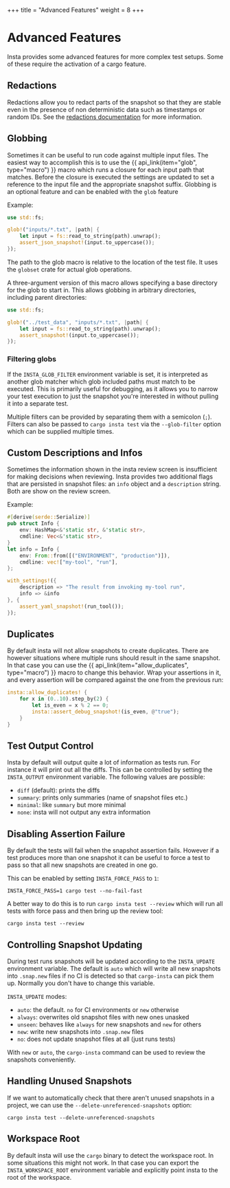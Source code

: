 +++
title = "Advanced Features"
weight = 8
+++

# Advanced Features

Insta provides some advanced features for more complex test setups.  Some of
these require the activation of a cargo feature.

## Redactions

Redactions allow you to redact parts of the snapshot so that they are stable
even in the presence of non deterministic data such as timestamps or random
IDs.  See the [redactions documentation](../redactions/) for more information.

## Globbing

Sometimes it can be useful to run code against multiple input files.
The easiest way to accomplish this is to use the {{ api_link(item="glob", type="macro") }}
macro which runs a closure for each input path that matches. Before the
closure is executed the settings are updated to set a reference to the input
file and the appropriate snapshot suffix. Globbing is an optional feature and
can be enabled with the `glob` feature

Example:

```rust
use std::fs;

glob!("inputs/*.txt", |path| {
    let input = fs::read_to_string(path).unwrap();
    assert_json_snapshot!(input.to_uppercase());
});
```

The path to the glob macro is relative to the location of the test
file.  It uses the `globset` crate for actual glob operations.

A three-argument version of this macro allows specifying a base directory
for the glob to start in. This allows globbing in arbitrary directories,
including parent directories:

```rust
use std::fs;

glob!("../test_data", "inputs/*.txt", |path| {
    let input = fs::read_to_string(path).unwrap();
    assert_snapshot!(input.to_uppercase());
});
```

### Filtering globs

If the `INSTA_GLOB_FILTER` environment variable is set, it is interpreted as
another glob matcher which glob included paths must match to be executed. This
is primarily useful for debugging, as it allows you to narrow your test execution
to just the snapshot you're interested in without pulling it into a separate test.

Multiple filters can be provided by separating them with a semicolon (`;`).
Filters can also be passed to `cargo insta test` via the `--glob-filter` option
which can be supplied multiple times.

## Custom Descriptions and Infos

Sometimes the information shown in the insta review screen is insufficient for
making decisions when reviewing.  Insta provides two additional flags that are
persisted in snapshot files: an `info` object and a `description` string.  Both
are show on the review screen.

Example:

```rust
#[derive(serde::Serialize)]
pub struct Info {
    env: HashMap<&'static str, &'static str>,
    cmdline: Vec<&'static str>,
}
let info = Info {
    env: From::from([("ENVIRONMENT", "production")]),
    cmdline: vec!["my-tool", "run"],
};

with_settings!({
    description => "The result from invoking my-tool run",
    info => &info
}, {
    assert_yaml_snapshot!(run_tool());
});
```

## Duplicates

By default insta will not allow snapshots to create duplicates.  There are
however situations where multiple runs should result in the same snapshot.
In that case you can use the {{ api_link(item="allow_duplicates", type="macro") }}
macro to change this behavior.  Wrap your assertions in it, and every assertion
will be compared against the one from the previous run:

```rust
insta::allow_duplicates! {
    for x in (0..10).step_by(2) {
        let is_even = x % 2 == 0;
        insta::assert_debug_snapshot!(is_even, @"true");
    }
}
```

## Test Output Control

Insta by default will output quite a lot of information as tests run.  For
instance it will print out all the diffs.  This can be controlled by setting
the `INSTA_OUTPUT` environment variable.  The following values are possible:

* `diff` (default): prints the diffs
* `summary`: prints only summaries (name of snapshot files etc.)
* `minimal`: like `summary` but more minimal
* `none`: insta will not output any extra information

## Disabling Assertion Failure

By default the tests will fail when the snapshot assertion fails.  However
if a test produces more than one snapshot it can be useful to force a test
to pass so that all new snapshots are created in one go.

This can be enabled by setting `INSTA_FORCE_PASS` to `1`:

```
INSTA_FORCE_PASS=1 cargo test --no-fail-fast
```

A better way to do this is to run `cargo insta test --review` which will
run all tests with force pass and then bring up the review tool:

```
cargo insta test --review
```

## Controlling Snapshot Updating

During test runs snapshots will be updated according to the `INSTA_UPDATE`
environment variable.  The default is `auto` which will write all new
snapshots into `.snap.new` files if no CI is detected so that `cargo-insta`
can pick them up.  Normally you don't have to change this variable.

`INSTA_UPDATE` modes:

- `auto`: the default. `no` for CI environments or `new` otherwise
- `always`: overwrites old snapshot files with new ones unasked
- `unseen`: behaves like `always` for new snapshots and `new` for others
- `new`: write new snapshots into `.snap.new` files
- `no`: does not update snapshot files at all (just runs tests)

With `new` or `auto`, the `cargo-insta` command can be used
to review the snapshots conveniently.

## Handling Unused Snapshots

If we want to automatically check that there aren't unused snapshots in a
project, we can use the `--delete-unreferenced-snapshots` option:

```
cargo insta test --delete-unreferenced-snapshots
```

## Workspace Root

By default insta will use the `cargo` binary to detect the workspace root. In
some situations this might not work. In that case you can export the
`INSTA_WORKSPACE_ROOT` environment variable and explicitly point insta to the
root of the workspace.
